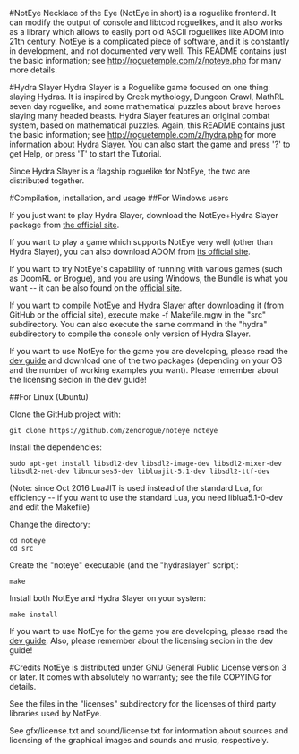 #NotEye
Necklace of the Eye (NotEye in short) is a roguelike frontend. It can
modify the output of console and libtcod roguelikes, and it also works
as a library which allows to easily port old ASCII roguelikes like ADOM 
into 21th century. NotEye is a complicated piece of software, and
it is constantly in development, and not documented very well. This README
contains just the basic information; see http://roguetemple.com/z/noteye.php
for many more details.

#Hydra Slayer
Hydra Slayer is a Roguelike game focused on one thing: slaying Hydras. It
is inspired by Greek mythology, Dungeon Crawl, MathRL seven day roguelike,
and some mathematical puzzles about brave heroes slaying many headed beasts.
Hydra Slayer features an original combat system, based on mathematical
puzzles. Again, this README contains just the basic information; see
http://roguetemple.com/z/hydra.php for more information about Hydra Slayer.
You can also start the game and press '?' to get Help, or press 'T' to
start the Tutorial.

Since Hydra Slayer is a flagship roguelike for NotEye, the two are
distributed together.

#Compilation, installation, and usage
##For Windows users

If you just want to play Hydra Slayer, download the NotEye+Hydra Slayer package
from [the official site](http://www.roguetemple.com/z/noteye/download.php). 

If you want to play a game which supports NotEye very well
(other than Hydra Slayer), you can also download ADOM from [its official site](http://adom.de/).

If you want to try NotEye's capability of running with various games (such as DoomRL
or Brogue), and you are using Windows, the Bundle is what you want -- it can be also
found on the [official site](http://www.roguetemple.com/z/noteye/download.php).

If you want to compile NotEye and Hydra Slayer after downloading it (from GitHub or the
official site), execute 
    make -f Makefile.mgw
in the "src" subdirectory. You can also execute the same command in the "hydra"
subdirectory to compile the console only version of Hydra Slayer.

If you want to use NotEye for the game you are developing, please read the 
[dev guide](http://www.roguetemple.com/z/noteye/dev.php) and download one of the two
packages (depending on your OS and the number of working examples you want). Please
remember about the licensing secion in the dev guide!

##For Linux (Ubuntu)

Clone the GitHub project with:
~~~~
git clone https://github.com/zenorogue/noteye noteye
~~~~

Install the dependencies:
~~~~
sudo apt-get install libsdl2-dev libsdl2-image-dev libsdl2-mixer-dev libsdl2-net-dev libncurses5-dev libluajit-5.1-dev libsdl2-ttf-dev
~~~~

(Note: since Oct 2016 LuaJIT is used instead of the standard Lua, for efficiency -- if you want to
use the standard Lua, you need liblua5.1-0-dev and edit the Makefile)

Change the directory:
~~~~
cd noteye
cd src
~~~~

Create the "noteye" executable (and the "hydraslayer" script):
~~~~
make
~~~~

Install both NotEye and Hydra Slayer on your system:
~~~~
make install
~~~~

If you want to use NotEye for the game you are developing, please read the 
[dev guide](http://www.roguetemple.com/z/noteye/dev.php). Also, please
remember about the licensing secion in the dev guide!


#Credits
NotEye is distributed under GNU General Public License version 3 or later.
It comes with absolutely no warranty; see the file COPYING for details.

See the files in the "licenses" subdirectory for the licenses of third
party libraries used by NotEye.

See gfx/license.txt and sound/license.txt for information about sources and
licensing of the graphical images and sounds and music, respectively.

